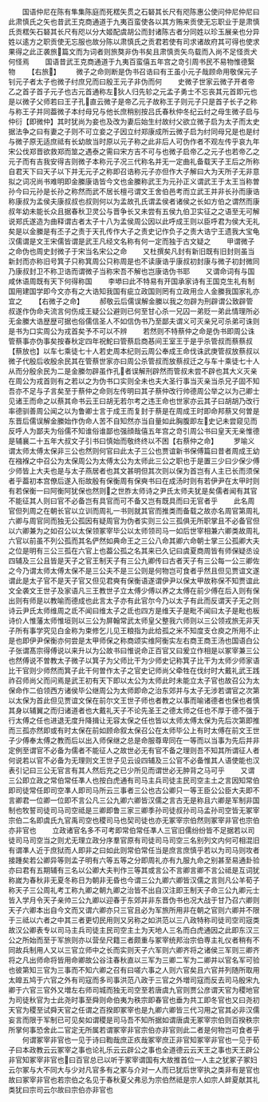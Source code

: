 <!-- { "loadSidebar": true } -->
　　国语仲尼在陈有隼集陈庭而死楛矢贯之石砮其长尺有咫陈惠公使问仲尼仲尼曰此肃慎氏之矢也昔武王克商通道于九夷百蛮使各以其方贿来贡使无忘职业于是肃慎氏贡楛矢石砮其长尺有咫以分大姬配虞胡公而封诸陈古者分同姓以珍玉展亲也分异姓以逺方之职贡使无忘服也故分陈以肃慎氏之贡君若使有司求诸故府其可得也使求果得之此正袭旅篇文而为词者则旅獒非伪书矣且肃慎贡矢鸟载而入尚不足怪贡犬何怪焉
　　国语昔武王克商通道于九夷百蛮僖五年宫之竒引周书民不易物惟德繄物
　　【右旅】
　　微子之命则断是伪书召诰曰有王虽小元子哉顾命用敬保元子钊元子者太子也微子纣庶兄而曰殷王元子非伪而何
　　史微子世家云微子开者帝乙之首子首子元子也古元首通称左狄人归先轸之元孟子勇士不忘丧其元首即元也是以微子父师若曰王子孔直云微子是帝乙元子故称王子则元子只是首子长子之称与称王子并同葢微子本纣母兄与他长庶稍别按吕氏春秋仲冬纪云纣之母生微子启与仲衍【即微仲】其时犹尚为妾也及改为妻后始生纣故纣父欲立微子启为太子而太史据法争之曰有妻之子则不可立妾之子因立纣郑康成所云微子启为纣同母兄是也是纣与微子原无适庶祗有长幼故当时原以元子称之此非后人可伪作者不观左传乎哀九年宋公伐郑晋欲救郑而筮之遇泰之需曰宋方吉不可与也微子启帝乙之元子也若帝乙之元子而有吉我安得吉则微子本称元子况三代称名并无一定曲礼备载天子王后之所称自君天下曰天子以下并无元子之称即召诰称元子亦但作大子解曰大为天所子无非意拟之词况尚书难明即金縢康诰皆今文也金縢称武王为元孙正义谓武王于太王当称曽孙今曰元孙是长孙之称然而武不居长檀弓谓文王舍伯邑考而立武王并非长孙而康诰称康叔为孟侯夫康叔叔也叔则何以为孟故孔氏谓孟侯者诸侯之长如方伯之谓然而康叔年幼未能长众且据春秋卫灵公与晋争长又未尝有五侯九伯卫实征之之语至无可解说郑氏遂造为曲释谓古者太子十八为孟侯周公因以此呼成王则以臣呼君为侯大无礼矣是以金縢是有丕子之责于天孔传作大子之责史记作负子之责大诰宁王遗我大宝龟汉儒谓是文王宋儒皆谓是武王凡经文名称有何一定而独于古文疑之
　　甲谓微子之命伪也周史封微子于宋当名宋公之命
　　又杜撰矣凡封有新旧既有旧封则虽当新封而亦称旧号箕子只称箕周公只称周是也不读康诰乎康叔初封康与微子初封微同乃康叔封卫不称卫诰而谓微子当称宋吾不解也岂康诰伪书耶
　　又谓命词有与国咸休语周既有天下何得称国
　　李塨曰此不特易有开国承家诗有王国克生礼有制国用建国学即今文亦有之大诰知我国有疵立政国则罔有立政用佥人金縢我国家礼亦宜之
　　【右微子之命】
　　郝敬云后儒误解金縢以我之勿辟为刑辟谓公致辟管叔遂作伪命夫流言何伤成王疑公公避则已何至甘心杀一兄囚一弟贬一弟此情理所必无金縢大诰歴歴可据也俗儒信圣人不如信伪书乃至鄙夫谓义可灭亲兄可杀弟可诛则是书为口实周公为戎首矣予不可以不辨
　　若然则不特蔡仲之命是伪书即周公诛管蔡事亦伪事矣按春秋定四年祝鮀曰管蔡启商惎间王室王于是乎杀管叔而蔡蔡叔【蔡放也】以车七乘徒七十人若史周本纪则云周公奉成王命伐诛武庚管叔放蔡叔以微子代殷后收殷余民其在管蔡世家亦曰周公杀管叔而放蔡叔迁之与车十乘徒七十人从而分殷余民为二是金縢勿辟虽作孔者误解刑辟然而管叔未尝不辟也其大义灭亲在周公为戎首则有之若以之为伪书口实则全未也夫大圣行事当灭亲当杀兄子固不知吾亦不足与子言矣至于蔡仲之命则左传明曰其子蔡仲改行帅德周公举之以为己卿士见诸王而命之以蔡其命书云王曰胡无若尔考之违王命也世家亦云其子曰胡胡乃改行率德驯善周公闻之以为鲁卿士言于成王而复封于蔡是在周成王时即命邦蔡又何曽是东晋后儒误解金縢始作伪命人苦不自知然亦当自量如此胸腹即左史记未尝窥见而反呼人为鄙夫为俗儒不知谁俗谁鄙也强顔哉僖五年宫之竒引周公书曰皇天无亲惟德是辅襄二十五年大叔文子引书曰慎始而敬终终以不困【右蔡仲之命】
　　罗喻义谓太师太傅太保非三公也然则何官曰此太子三公也贾谊新书保傅篇曰昔者周成王幼在襁褓之中召公为太保周公为太傅太公为太师此三公之职也于是置三少曰少保少傅少师皆上大夫也是与太子燕居者也其文甚明但其次则以保为首岂有人主已长而须保者乎葢初本宫僚后遂入衔故殷有保衡周有保奭书曰在成汤时则有若伊尹在太甲时则有若保衡一曰阿衡阿犹保也然则之世胙太师诗之尹氏太师夫犹是矣儒者闻有其官不能征其人则曰官不必备岂有具官而可不备又岂有既具而曰无官者乎
　　此名周官但列周之在朝长官以立训而周礼一书则就其官而推类而备载之故亦名周官第周礼六卿与周官同而独无公孤因有疑周官为伪者实则三公三孤俱无所职掌且不必备官但以六卿兼为之如召公以太保领冢宰毕公以太师领司马一如后世宰相兼六卿类故周礼六官以前虽不列公孤而其名俨然如典命王之三公八命其卿六命朝士掌三公孤卿大夫之位是明有三公三孤在六官上也葢公孤之名其来已久记曰虞夏商周皆有师保疑丞设四辅及三公且皆是天子之官王制天子有三公九卿传曰古者天子有三公每一公三卿佐之今乃谓太师太傅太保不是三公夫不是三公则是何物岂可食者乎然且但见贾谊文遂谓此是太子官不是天子官又但见君奭有保衡语遂谓伊尹以保太甲故称保不知贾谊此文全袭文王世子及家语凡三王教世子立太傅少傅以养之太傅在前少傅在后入则有保出则有师是以教喻而德成也此言太子亦有此官尔今乃以太子有此而反谓天子无之则诗云尹氏太师维周之氐不闻曰维太子之氐也四方是维天子是毗不闻曰太子是毗也板诗价人惟藩太师惟垣则以三公为屏翰常武太师皇父整我六师则以三公领戎旅无非天子所有事学究见白金称为束修乞儿见王粮指为此给孤之米不知度支仓庾之所用不止是也即伊尹保衡亦何尝是太甲师保之称商颂实维阿衡实左右商王商王汤也国语白公子张谓髙宗得傅说以来升以为公故书曰惟说命正百官又曰爰立作相是以冢宰兼三公也然傅说不曽教太子微子以箕子为父师比干为少师史记称箕子比干为太师少师家语比干官则少师然而箕子此干何曽作太子之官史记师尚父牵牲在伐纣时大戴礼武王践祚召师尚父而问焉是武王初有天下即以太公为太师此时未能立太子官也故召公为太保命作二伯领西方诸侯毕公继周公为太师即命之治东郊并与太子无涉若谓官之次第以太保为首此但见贾谊文保在前尔文王世子师也者教之以事而喻诸德者也保也者慎其身以辅翼之而归诸道者也大戴礼天子不论先圣王之德太师之任也不厚于德不强于行太傅之任也进退无度升降揖让无容太保之任也皆以太师太傅太保为先后次第即推而三孤亦然即或有时太保在前如顾命叙太保召公在太师毕公上有时太傅在前文王世子少傅奉太傅之教而后以出入师保继之总是命服尊卑同在一等而以当事为先后并非定例至谓官不必备为儒者不能征人之故世必无有官不备之理则吾不知其所谓征人者何说若以官不必备为无理则文王世子见云设四辅及三公官不必备惟其人语使能也汉表引记曰三公无官言有其人然后充之已少所见而谓世必无肿背之马可乎
　　又谓三公即立政之常伯常任凖人也按白虎通有司马主兵司徒主民司空主土之言因知常伯即司徒常任即司空凖人即司马所云三事者三公也古公卿只一等王臣公公臣大夫即不言卿君一位卿一位即不言公凡三公九卿六卿皆汉儒之言古无是称且六卿是军制非国制也牧誓司徒司马司空祗是三卿即鲁三家三卿季孙司徒叔孙司马孟孙司空皆无冢宰宗伯二名即虞氏九官禹司空也稷司马也契司徒也亦无冢宰宗伯然则冢宰非官也宗伯亦非官也
　　立政诸官名多不可考即常伯常任凖人三官旧儒纷纷皆不足据若以司徒司马司空当之则尤无理立政分序羣官原有司徒司马司空三名别列文内何可相混旧有谓凖人近于庶狱而人即非之曰如此则常伯常任当是庶言庶慎乎若以为司马则攻者接踵矣若公卿异等则孟子明有六等五等之分即周礼亦有九服九命之别甚至易通卦验亦曰君有五期辅有三名以公卿大夫判作三等其或言公不言卿言卿不言公祗是互词犹称嵗为春秋非无夏冬称日为朝非无昏也今谓三公九卿六卿皆汉儒之言则凡公羊荀子称天子三公周礼考工称九卿之朝九卿之治皆不出自汉注即王制天子命三公九卿元士皆入学月令天子亲帅三公九卿以迎春于东郊并非东晋伪书也况大战于甘乃召六卿则天子六卿本出自今文而又谓六卿亦只三官且必为军旅所用非在朝之官则六卿并不限于三祗以六者之中其三者更切民用则又另称之如洪范以三八政特称司徒司空司宼类故汉公卿表专以司马主兵司徒主民司空主土为天地人三名而白虎通因之此即东汉三公之所始而至于军旅则亦以营垒尺籍三者颇重与冢宰统邦治宗伯専主礼仪者稍有不同故兵制用人又以三官立师中之长而实则天子六军则六卿齐将之诸侯三军则三卿齐将之凡出师命将皆用命卿故公谷注春秋直以三军为三卿二军为二卿并以官名军可验也彼第知三官为三事而不知六卿之召有曰嗟六事之人则六官矣且六官并列随所取用太皥五鸠于六官之外有司寇而多司事洪范八政于三官之外増司寇而反去司马殷宋九卿于六官三官外又増左右师司城而独无司空至若唐虞九官则贾公彦谓天官为稷地官为司徒秋官为士此尧时事至舜则命伯夷为秩宗即春官也垂为共工即冬官也又曰尧初天官为稷至试舜天官之任谓之百揆即冢宰也是九卿六卿皆三代习用之官其必非汉儒妄言而限于军制已可见矣如谓稷是司马吾不知所据如谓唐虞无冢宰宗伯则百揆秩宗所掌何事恐舍此二官定无所属若谓冢宰非官宗伯亦非官则此二者是何物岂可食者乎
　　何谓冢宰非官也一见于诗曰鞫哉庶正疚哉冢宰庶正非官知冢宰非官也一见于荀子曰本政教云云冢宰之事也论礼乐云云辟公之事也全道德云云天王之事也天王辟公非官知冢宰非官也曰百官总已以听于冢宰谓国有大故推首位一人主之犹冢子冢妇云尔冢与大不同大与少对凡官多有之冢与介对一人而已犹后世宰执之类非有是官也故曰冢宰非官也若宗伯之名见于春秋夏父弗忌为宗伯然祗是宗人如宗人衅夏献其礼类犹曰宗司云尔故曰宗伯亦非官也
